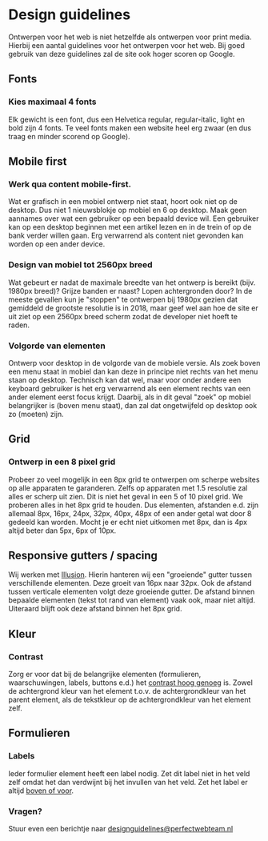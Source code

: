 # Design guidelines
Ontwerpen voor het web is niet hetzelfde als ontwerpen voor print media. Hierbij een aantal guidelines voor het ontwerpen voor het web. Bij goed gebruik van deze guidelines zal de site ook hoger scoren op Google.

## Fonts

### Kies maximaal 4 fonts
Elk gewicht is een font, dus een Helvetica regular, regular-italic, light en bold zijn 4 fonts. Te veel fonts maken een website heel erg zwaar (en dus traag en minder scorend op Google).

## Mobile first

### Werk qua content mobile-first.
Wat er grafisch in een mobiel ontwerp niet staat, hoort ook niet op de desktop. Dus niet 1 nieuwsblokje op mobiel en 6 op desktop. Maak geen aannames over wat een gebruiker op een bepaald device wil. Een gebruiker kan op een desktop beginnen met een artikel lezen en in de trein of op de bank verder willen gaan. Erg verwarrend als content niet gevonden kan worden op een ander device.

### Design van mobiel tot 2560px breed
Wat gebeurt er nadat de maximale breedte van het ontwerp is bereikt (bijv. 1980px breed)? Grijze banden er naast? Lopen achtergronden door? In de meeste gevallen kun je "stoppen" te ontwerpen bij 1980px gezien dat gemiddeld de grootste resolutie is in 2018, maar geef wel aan hoe de site er uit ziet op een 2560px breed scherm zodat de developer niet hoeft te raden.

### Volgorde van elementen
Ontwerp voor desktop in de volgorde van de mobiele versie. Als zoek boven een menu staat in mobiel dan kan deze in principe niet rechts van het menu staan op desktop. Technisch kan dat wel, maar voor onder andere een keyboard gebruiker is het erg verwarrend als een element rechts van een ander element eerst focus krijgt. Daarbij, als in dit geval "zoek" op mobiel belangrijker is (boven menu staat), dan zal dat ongetwijfeld op desktop ook zo (moeten) zijn.

## Grid

### Ontwerp in een 8 pixel grid
Probeer zo veel mogelijk in een 8px grid te ontwerpen om scherpe websites op alle apparaten te garanderen. Zelfs op apparaten met 1.5 resolutie zal alles er scherp uit zien. Dit is niet het geval in een 5 of 10 pixel grid. We proberen alles in het 8px grid te houden. Dus elementen, afstanden e.d. zijn allemaal 8px, 16px, 24px, 32px, 40px, 48px of een ander getal wat door 8 gedeeld kan worden. Mocht je er echt niet uitkomen met 8px, dan is 4px altijd beter dan 5px, 6px of 10px.

## Responsive gutters / spacing
Wij werken met [Illusion](https://illusion.timble.net/). Hierin hanteren wij een "groeiende" gutter tussen verschillende elementen. Deze groeit van 16px naar 32px. Ook de afstand tussen verticale elementen volgt deze groeiende gutter. De afstand binnen bepaalde elementen (tekst tot rand van element) vaak ook, maar niet altijd. Uiteraard blijft ook deze afstand binnen het 8px grid.

## Kleur

### Contrast
Zorg er voor dat bij de belangrijke elementen (formulieren, waarschuwingen, labels, buttons e.d.) het [contrast hoog genoeg](https://webaim.org/resources/contrastchecker/) is. Zowel de achtergrond kleur van het element t.o.v. de achtergrondkleur van het parent element, als de tekstkleur op de achtergrondkleur van het element zelf.

## Formulieren

### Labels
Ieder formulier element heeft een label nodig. Zet dit label niet in het veld zelf omdat het dan verdwijnt bij het invullen van het veld. Zet het label er altijd [boven of voor](https://www.uxmatters.com/mt/archives/2006/07/label-placement-in-forms.php).

### Vragen?
Stuur even een berichtje naar designguidelines@perfectwebteam.nl
